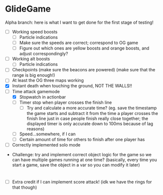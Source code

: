 # GlideGame

Alpha branch: here is what I want to get done for the first stage of testing!

- [ ] Working speed boosts
  - [ ] Particle indications
  - [ ] Make sure the speeds are correct; correspond to OG game
  - [ ] Figure out which ones are yellow boosts and orange boosts, and adjust correspondingly?
- [ ] Working alt boosts
  - [ ] Particle indications
- [ ] Checkpoints (make sure the beacons are powered) (make sure that the range is big enough!)
- [ ] At least the OG three maps working
- [x] Instant death when touching the ground, NOT THE WALLS!!
- [ ] Time attack gamemode
  - [x] Stopwatch in actionbar
  - [ ] Timer stop when player crosses the finish line
    - [ ] Try and calculate a more accurate time? (eg. save the timestamp the game starts and subtract it from the time a player crosses the finish line just in case people finish really close together; the displayed timer is only accurate down to 100ms because of lag reasons)
  - [ ] Speed...somewhere, if I can
  - [ ] Certain amount of time for others to finish after one player has
- [ ] Correctly implemented solo mode

- Challenge: try and implement correct object logic for the game so we can have multiple games running at one time? (basically, every time you start a game, save the object in a var so you can modify it later)

#

- [ ] Extra credit if I can implement score attack! (idk we have the rings for that though)
